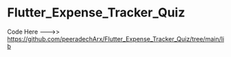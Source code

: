 # Flutter_Expense_Tracker_Quiz 
Code Here --->> https://github.com/peeradechArx/Flutter_Expense_Tracker_Quiz/tree/main/lib
